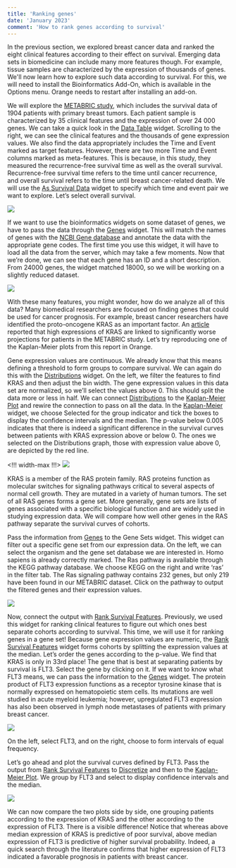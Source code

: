 ```yaml
---
title: 'Ranking genes'
date: 'January 2023'
comment: 'How to rank genes according to survival'
---
```


In the previous section, we explored breast cancer data and ranked the eight clinical features according to their effect on survival. Emerging data sets in biomedicine can include many more features though. For example, tissue samples are characterized by the expression of thousands of genes. We'll now learn how to explore such data according to survival. For this, we will need to install the Bioinformatics Add-On, which is available in the Options menu. Orange needs to restart after installing an add-on.

We will explore the [METABRIC study](https://www.cbioportal.org/study/summary?id=brca_metabric), which includes the survival data of 1904 patients with primary breast tumors. Each patient sample is characterized by 35 clinical features and the expression of over 24 000 genes. We can take a quick look in the [Data Table](https://orangedatamining.com/widget-catalog/data/datatable/) widget. Scrolling to the right, we can see the clinical features and the thousands of gene expression values. We also find the data appropriately includes the Time and Event marked as target features. However, there are two more Time and Event columns marked as meta-features. This is because, in this study, they measured the recurrence-free survival time as well as the overall survival. Recurrence-free survival time refers to the time until cancer recurrence, and overall survival refers to the time until breast cancer-related death. We will use the [As Survival Data](https://orangedatamining.com/widget-catalog/survival-analysis/as-survival-data/) widget to specify which time and event pair we want to explore. Let’s select overall survival.

![](051-dataset.png)

If we want to use the bioinformatics widgets on some dataset of genes, we have to pass the data through the [Genes](https://orangedatamining.com/widget-catalog/bioinformatics/genes/) widget. This will match the names of genes with the [NCBI Gene database](https://www.ncbi.nlm.nih.gov/gene/) and annotate the data with the appropriate gene codes. The first time you use this widget, it will have to load all the data from the server, which may take a few moments. Now that we’re done, we can see that each gene has an ID and a short description. From 24000 genes, the widget matched 18000, so we will be working on a slightly reduced dataset.

![](052-genes.png)

With these many features, you might wonder, how do we analyze all of this data? Many biomedical researchers are focused on finding genes that could be used for cancer prognosis. For example, breast cancer researchers have identified the proto-oncogene KRAS as an important factor. An [article](https://www.ncbi.nlm.nih.gov/pmc/articles/PMC6933029/) reported that high expressions of KRAS are linked to significantly worse projections for patients in the METABRIC study. Let’s try reproducing one of the Kaplan-Meier plots from this report in Orange.

<!-- <!!! float-aside !!!>
Remember, Orange’s widgets often output subsets as well as complete datasets with annotations. Rewire the connections if need be. 
![](054-rewire.png) -->

Gene expression values are continuous. We already know that this means defining a threshold to form groups to compare survival. We can again do this with the [Distributions](https://orangedatamining.com/widget-catalog/visualize/distributions/) widget. On the left, we filter the features to find KRAS and then adjust the bin width. The gene expression values in this data set are normalized, so we’ll select the values above 0. This should split the data more or less in half. We can connect [Distributions](https://orangedatamining.com/widget-catalog/visualize/distributions/) to the [Kaplan-Meier Plot](https://orangedatamining.com/widget-catalog/survival-analysis/kaplan-meier-plot/) and rewire the connection to pass on all the data. In the [Kaplan-Meier](https://orangedatamining.com/widget-catalog/survival-analysis/kaplan-meier-plot/) widget, we choose Selected for the group indicator and tick the boxes to display the confidence intervals and the median. The p-value below 0.005 indicates that there is indeed a significant difference in the survival curves between patients with KRAS expression above or below 0. The ones we selected on the Distributions graph, those with expression value above 0, are depicted by the red line.

<!!! width-max !!!>
![](053-kras.png)

KRAS is a member of the RAS protein family. RAS proteins function as molecular switches for signaling pathways critical to several aspects of normal cell growth. They are mutated in a variety of human tumors. The set of all RAS genes forms a gene set. More generally, gene sets are lists of genes associated with a specific biological function and are widely used in studying expression data. We will compare how well other genes in the RAS pathway separate the survival curves of cohorts.

Pass the information from [Genes](https://orangedatamining.com/widget-catalog/bioinformatics/genes/) to the Gene Sets widget. This widget can filter out a specific gene set from our expression data. On the left, we can select the organism and the gene set database we are interested in. Homo sapiens is already correctly marked. The Ras pathway is available through the KEGG pathway database. We choose KEGG on the right and write ‘ras’ in the filter tab. The Ras signaling pathway contains 232 genes, but only 219 have been found in our METABRIC dataset. Click on the pathway to output the filtered genes and their expression values.

![](055-geneset.png)

Now, connect the output with [Rank Survival Features](https://orangedatamining.com/widget-catalog/survival-analysis/rank-survival-features/). Previously, we used this widget for ranking clinical features to figure out which ones best separate cohorts according to survival. This time, we will use it for ranking genes in a gene set! Because gene expression values are numeric, the [Rank Survival Features](https://orangedatamining.com/widget-catalog/survival-analysis/rank-survival-features/) widget forms cohorts by splitting the expression values at the median. Let’s order the genes according to the p-value. We find that KRAS is only in 33rd place! The gene that is best at separating patients by survival is FLT3. Select the gene by clicking on it. If we want to know what FLT3 means, we can pass the information to the [Genes](https://orangedatamining.com/widget-catalog/bioinformatics/genes/) widget. The protein product of FLT3 expression functions as a receptor tyrosine kinase that is normally expressed on hematopoietic stem cells. Its mutations are well studied in acute myeloid leukemia; however, upregulated FLT3 expression has also been observed in lymph node metastases of patients with primary breast cancer.

![](056-rank.png)

On the left, select FLT3, and on the right, choose to form intervals of equal frequency.

<!-- ![](057-discretize.png) -->

Let’s go ahead and plot the survival curves defined by FLT3. Pass the output from [Rank Survival Features](https://orangedatamining.com/widget-catalog/survival-analysis/rank-survival-features/) to [Discretize](https://orangedatamining.com/widget-catalog/transform/discretize/) and then to the [Kaplan-Meier Plot](https://orangedatamining.com/widget-catalog/survival-analysis/kaplan-meier-plot/). We group by FLT3 and select to display confidence intervals and the median.

![](058-kmplot.png)

We can now compare the two plots side by side, one grouping patients according to the expression of KRAS and the other according to the expression of FLT3. There is a visible difference! Notice that whereas above median expression of KRAS is predictive of poor survival, above median expression of FLT3 is predictive of higher survival probability. Indeed, a quick search through the literature confirms that higher expression of FLT3 indicated a favorable prognosis in patients with breast cancer.
